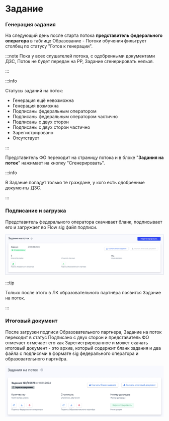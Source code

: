 # Задание

### Генерация задания

На следующий день после старта потока **представитель федерального оператора**  в таблице Образование - Потоки обучения фильтрует столбец по статусу "Готов к генерации".

:::note
Пока у всех слушателей потока, с одобренными документами ДЗС, Поток не будет передан на РР, Задание сгенерировать нельзя.

:::

:::info

Статусы заданий на поток:

* Генерация ещё невозможна
* Генерация возможна
* Подписаны федеральным оператором
* Подписаны федеральным оператором частично
* Подписаны с двух сторон
* Подписаны с двух сторон частично
* Зарегистрировано
* Отсутствует

:::

Представитель ФО переходит на страницу потока и в блоке "**Задания на поток**" нажимает на кнопку "Сгенерировать".

:::info

В Задание попадут только те граждане, у кого есть одобренные документы ДЗС.

:::

### Подписание и загрузка 

Представитель федерального оператора скачивает бланк, подписывает его и загружает во Flow sig файл подписи.

![](<../.gitbook/assets/image (10).png>)

:::tip

Только после этого в ЛК образовательного партнёра появится Задание на поток.

:::

### Итоговый документ

После загрузки подписи Образовательного партнера, Задание на поток переходит в статус Подписано с двух сторон и представитель ФО отмечает отмечает его как Зарегистрированное и может скачать итоговый документ - это архив, который содержит бланк задания и два файла с подписями в формате sig федерального оператора и образовательного партнёра.

![](<../.gitbook/assets/image (199).png>)
